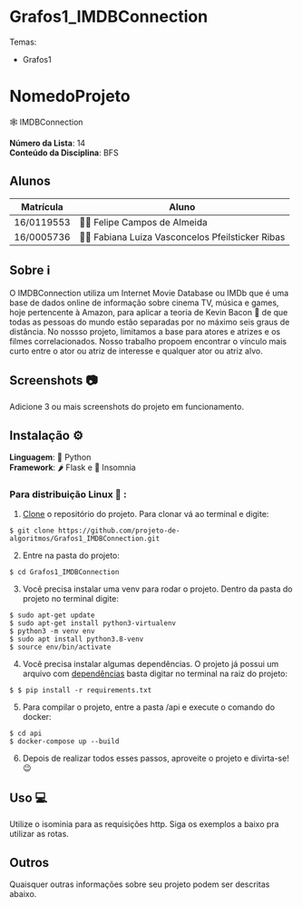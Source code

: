 # Grafos1_IMDBConnection

Temas:
 - Grafos1

# NomedoProjeto
  🕸️ IMDBConnection
  
**Número da Lista**: 14<br>
**Conteúdo da Disciplina**: BFS <br>

## Alunos
|Matrícula | Aluno |
| -- | -- |
| 16/0119553  |  👨‍💻 Felipe Campos de Almeida |
| 16/0005736  |  👩‍💻 Fabiana Luiza Vasconcelos Pfeilsticker Ribas |

## Sobre ℹ️
O IMDBConnection utiliza um Internet Movie Database ou IMDb que é uma base de dados online de informação sobre cinema TV, música e games, hoje pertencente à Amazon, para aplicar a teoria de Kevin Bacon 🥓 de que todas as pessoas do mundo estão separadas por no máximo seis graus de distância. No nossso projeto, limitamos a base para atores e atrizes e os filmes correlacionados. Nosso trabalho propoem encontrar o vínculo mais curto entre o ator ou atriz de interesse e qualquer ator ou atriz alvo.

## Screenshots 📷
Adicione 3 ou mais screenshots do projeto em funcionamento.

## Instalação ⚙️
**Linguagem**: 🐍 Python<br>
**Framework**: 🌶️ Flask e 💜 Insomnia<br>


### Para distribuição Linux 🐧 :

1) [Clone](https://help.github.com/en/articles/cloning-a-repository) o repositório do projeto. Para clonar vá ao terminal e digite:
~~~
$ git clone https://github.com/projeto-de-algoritmos/Grafos1_IMDBConnection.git
~~~

2) Entre na pasta do projeto:
~~~
$ cd Grafos1_IMDBConnection
~~~

3) Você precisa instalar uma venv para rodar o projeto. Dentro da pasta do projeto no terminal digite:
~~~
$ sudo apt-get update
$ sudo apt-get install python3-virtualenv 
$ python3 -m venv env 
$ sudo apt install python3.8-venv
$ source env/bin/activate
~~~

4) Você precisa instalar algumas dependências. O projeto já possui um arquivo com [dependências](https://github.com/projeto-de-algoritmos/Grafos1_IMDBConnection/blob/main/requirements.txt) basta digitar no terminal na raiz do projeto:
~~~
$ $ pip install -r requirements.txt 
~~~

5) Para compilar o projeto, entre a pasta /api e execute o comando do docker:
~~~
$ cd api
$ docker-compose up --build
~~~

6) Depois de realizar todos esses passos, aproveite o projeto e divirta-se! 😉

## Uso 💻
Utilize o isominia para as requisições http. Siga os exemplos a baixo pra utilizar as rotas.

## Outros 
Quaisquer outras informações sobre seu projeto podem ser descritas abaixo.




